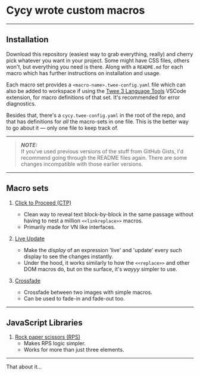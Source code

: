 # Cycy wrote custom macros

---

## Installation

Download this repository (easiest way to grab everything, really) and cherry pick whatever you want in your project. Some might have CSS files, others won't, but everything you need is there. Along with a `README.md` for each macro which has further instructions on installation and usage.

Each macro set provides a `<macro-name>.twee-config.yaml` file which can also be added to workspace if using the [Twee 3 Language Tools](https://marketplace.visualstudio.com/items?itemName=cyrusfirheir.twee3-language-tools) VSCode extension, for macro definitions of that set. It's recommended for error diagnostics.

Besides that, there's a `cycy.twee-config.yaml` in the root of the repo, and that has definitions for *all* the macro-sets in one file. This is the better way to go about it — only one file to keep track of.

---

> ***NOTE:***  
> If you've used previous versions of the stuff from GitHub Gists, I'd recommend going through the README files again. There are some changes incompatible with those earlier versions.

---

## Macro sets

1. [Click to Proceed (CTP)](./click-to-proceed)  
    - Clean way to reveal text block-by-block in the same passage without having to nest a million `<<linkreplace>>` macros.  
    - Primarily made for VN like interfaces.

2. [Live Update](./live-update)  
    - Make the *display* of an expression 'live' and 'update' every such display to see the changes instantly.  
    - Under the hood, it works similarly to how the `<<replace>>` and other DOM macros do, but on the surface, it's *wayyy* simpler to use.

3. [Crossfade](./crossfade)  
    - Crossfade between two images with simple macros.
    - Can be used to fade-in and fade-out too.

---

## JavaScript Libraries

1. [Rock paper scissors (RPS)](./rock-paper-scissors)
	- Makes RPS logic simpler.
	- Works for more than just three elements.

---

That about it...
